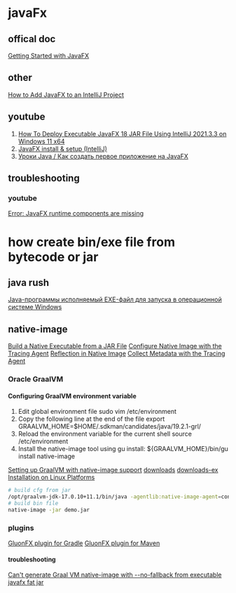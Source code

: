 # javaFx

## offical doc
[Getting Started with JavaFX](https://openjfx.io/openjfx-docs/#install-java)

## other
[How to Add JavaFX to an IntelliJ Project](https://javabook.bloomu.edu/setupjavafx.html)

## youtube
1. [How To Deploy Executable JavaFX 18 JAR File Using IntelliJ 2021.3.3 on Windows 11 x64](https://www.youtube.com/watch?v=YPuKgSlLWPo)
2. [JavaFX install & setup (IntelliJ)](https://www.youtube.com/watch?v=Ope4icw6bVk)
3. [Уроки Java / Как создать первое приложение на JavaFX](https://www.youtube.com/watch?v=Qk9JYTCJjRo)

## troubleshooting
### youtube
[Error: JavaFX runtime components are missing](https://www.youtube.com/watch?v=7c30N9MFJcQ)

# how create bin/exe file from bytecode or jar

## java rush
[Java-программы исполняемый EXE-файл для запуска в операционной системе Windows](https://javarush.com/groups/posts/3910-kofe-breyk-148-kak-prevratitjh-ljubuju-java-programmu-v-avtonomnihy-exe-fayl)

## native-image
[Build a Native Executable from a JAR File](https://www.graalvm.org/latest/reference-manual/native-image/guides/build-native-executable-from-jar/)
[Configure Native Image with the Tracing Agent](https://www.graalvm.org/dev/reference-manual/native-image/guides/configure-with-tracing-agent/)
[Reflection in Native Image](https://www.graalvm.org/dev/reference-manual/native-image/dynamic-features/Reflection/)
[Collect Metadata with the Tracing Agent](https://www.graalvm.org/dev/reference-manual/native-image/metadata/AutomaticMetadataCollection/)

### Oracle GraalVM

#### Configuring GraalVM environment variable
1. Edit global environment file
sudo vim /etc/environment
2. Copy the following line at the end of the file
export GRAALVM_HOME=$HOME/.sdkman/candidates/java/19.2.1-grl/
3. Reload the environment variable for the current shell
source /etc/environment
4. Install the native-image tool using gu install:
${GRAALVM_HOME}/bin/gu install native-image

[Setting up GraalVM with native-image support](https://graalvm.github.io/native-build-tools/0.9.6/graalvm-setup.html)
[downloads](https://www.oracle.com/downloads/graalvm-downloads.html)
[downloads-ex](https://www.oracle.com/java/technologies/downloads/)
[Installation on Linux Platforms](https://docs.oracle.com/en/graalvm/jdk/17/docs/getting-started/installation-linux/)
```bash
# build cfg from jar
/opt/graalvm-jdk-17.0.10+11.1/bin/java -agentlib:native-image-agent=config-output-dir=META-INF/native-image -jar demo.jar
# build bin file
native-image -jar demo.jar
```
### plugins
[GluonFX plugin for Gradle](https://github.com/gluonhq/gluonfx-gradle-plugin)
[GluonFX plugin for Maven](https://github.com/gluonhq/gluonfx-maven-plugin)

#### troubleshooting
[Can't generate Graal VM native-image with --no-fallback from executable javafx fat jar](https://stackoverflow.com/questions/73052217/cant-generate-graal-vm-native-image-with-no-fallback-from-executable-javafx-f)